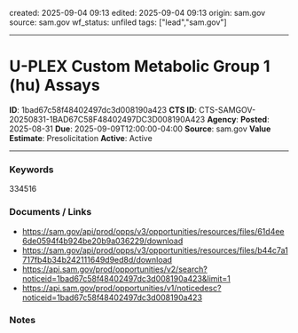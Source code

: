 created: 2025-09-04 09:13
edited: 2025-09-04 09:13
origin: sam.gov
source: sam.gov
wf_status: unfiled
tags: ["lead","sam.gov"]

---

# U-PLEX Custom Metabolic Group 1 (hu) Assays

**ID**: 1bad67c58f48402497dc3d008190a423
**CTS ID**: CTS-SAMGOV-20250831-1BAD67C58F48402497DC3D008190A423
**Agency**: 
**Posted**: 2025-08-31
**Due**: 2025-09-09T12:00:00-04:00
**Source**: sam.gov
**Value Estimate**: Presolicitation
**Active**: Active

---

### Keywords
334516

### Documents / Links
- <https://sam.gov/api/prod/opps/v3/opportunities/resources/files/61d4ee6de0594f4b924be20b9a036229/download>
- <https://sam.gov/api/prod/opps/v3/opportunities/resources/files/b44c7a1717fb4b34b242111649d9ed8d/download>
- <https://api.sam.gov/prod/opportunities/v2/search?noticeid=1bad67c58f48402497dc3d008190a423&limit=1>
- <https://api.sam.gov/prod/opportunities/v1/noticedesc?noticeid=1bad67c58f48402497dc3d008190a423>

### Notes

